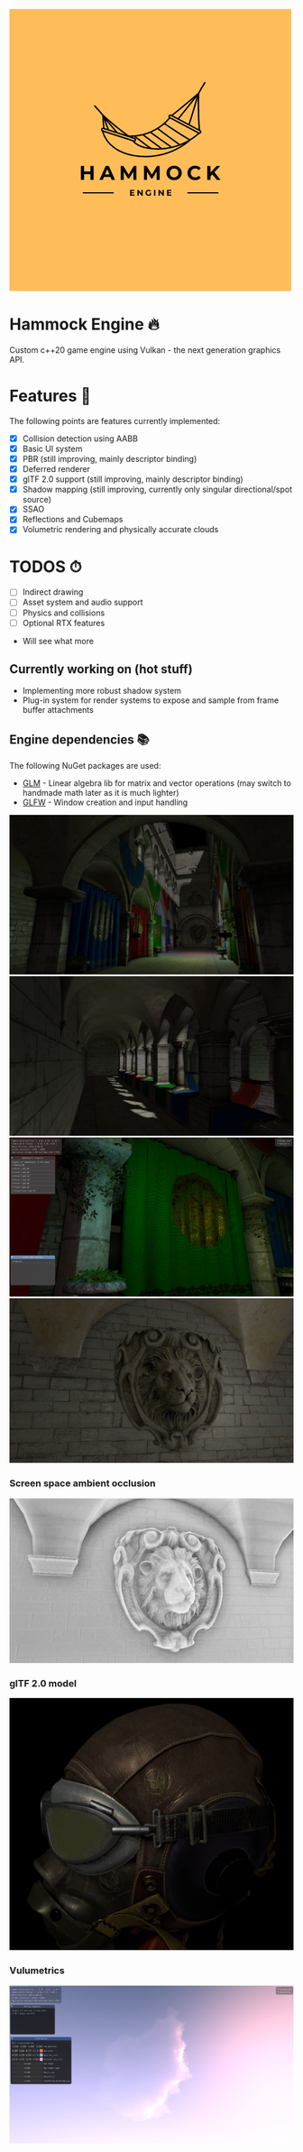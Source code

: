 ![Hammock Engine Logo](https://raw.githubusercontent.com/elliahu/HammockEngine/master/Img/hammock-engine-logo.png)

# Hammock Engine 🔥
Custom c++20 game engine using Vulkan - the next generation graphics API.

# Features 🚀
The following points are features currently implemented:
- [x] Collision detection using AABB
- [x] Basic UI system
- [x] PBR (still improving, mainly descriptor binding)
- [x] Deferred renderer
- [x] glTF 2.0 support (still improving, mainly descriptor binding)
- [x] Shadow mapping (still improving, currently only singular directional/spot source)
- [x] SSAO
- [x] Reflections and Cubemaps
- [x] Volumetric rendering and physically accurate clouds

# TODOS ⏱
- [ ] Indirect drawing 
- [ ] Asset system and audio support
- [ ] Physics and collisions
- [ ] Optional RTX features
- Will see what more

## Currently working on (hot stuff)
- Implementing more robust shadow system
- Plug-in system for render systems to expose and sample from frame buffer attachments

## Engine dependencies 📚
The following NuGet packages are used:
- [GLM](https://github.com/g-truc/glm) - Linear algebra lib for matrix and vector operations (may switch to handmade math later as it is much lighter)
- [GLFW](https://www.glfw.org/) - Window creation and input handling

![Sponza](https://raw.githubusercontent.com/elliahu/HammockEngine/master/Img/sponza.png)
![Sponza2](https://raw.githubusercontent.com/elliahu/HammockEngine/master/Img/sponza2.png)
![Sponza3](https://raw.githubusercontent.com/elliahu/HammockEngine/master/Img/sponza3.png)
![Sponza4](https://raw.githubusercontent.com/elliahu/HammockEngine/master/Img/sponza4.png)
### Screen space ambient occlusion
![SSAO](https://raw.githubusercontent.com/elliahu/HammockEngine/master/Img/ssao.png)
### glTF 2.0 model
![glTF 2.0](https://raw.githubusercontent.com/elliahu/HammockEngine/master/Img/pbr2.png)
### Vulumetrics
![Volumetrics](https://raw.githubusercontent.com/elliahu/HammockEngine/master/Img/clouds.png)


